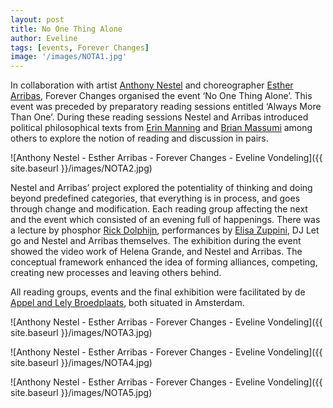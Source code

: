 ```yaml
---
layout: post
title: No One Thing Alone
author: Eveline
tags: [events, Forever Changes]
image: '/images/NOTA1.jpg'
---
```


In collaboration with artist [Anthony Nestel](https://www.mondriaanfonds.nl/pcprofiel/anthony-nestel/) and choreographer [Esther Arribas](https://estherarribas.com/), Forever Changes organised the event ‘No One Thing Alone’. This event was preceded by preparatory reading sessions entitled ‘Always More Than One’. During these reading sessions Nestel and Arribas introduced political philosophical texts from [Erin Manning](http://erinmovement.com/) and [Brian Massumi](https://en.wikipedia.org/wiki/Brian_Massumi) among others to explore the notion of reading and discussion in pairs. 

![Anthony Nestel - Esther Arribas - Forever Changes - Eveline Vondeling]({{ site.baseurl }}/images/NOTA2.jpg)

Nestel and Arribas’ project explored the potentiality of thinking and doing beyond predefined categories, that everything is in process, and goes through change and modification. Each reading group affecting the next and the event which consisted of an evening full of happenings. There was a lecture by phosphor [Rick Dolphijn](https://www.uu.nl/en/news/rick-dolphijn-appointed-honorary-associate-professor-at-university-of-hong-kong), performances by [Elisa Zuppini](http://dansateliers.nl/en/maker/sigrid-stigsdatter-elisa-zuppini/), DJ Let go and Nestel and Arribas themselves. The exhibition during the event showed the video work of Helena Grande, and Nestel and Arribas. The conceptual framework enhanced the idea of forming alliances, competing, creating new processes and leaving others behind.

All reading groups, events and the final exhibition were facilitated by de [Appel and Lely Broedplaats](https://urbanresort.nl/lely/), both situated in Amsterdam. 

![Anthony Nestel - Esther Arribas - Forever Changes - Eveline Vondeling]({{ site.baseurl }}/images/NOTA3.jpg)

![Anthony Nestel - Esther Arribas - Forever Changes - Eveline Vondeling]({{ site.baseurl }}/images/NOTA4.jpg)

![Anthony Nestel - Esther Arribas - Forever Changes - Eveline Vondeling]({{ site.baseurl }}/images/NOTA5.jpg)